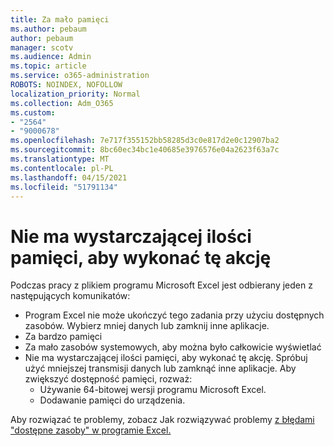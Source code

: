 ```yaml
---
title: Za mało pamięci
ms.author: pebaum
author: pebaum
manager: scotv
ms.audience: Admin
ms.topic: article
ms.service: o365-administration
ROBOTS: NOINDEX, NOFOLLOW
localization_priority: Normal
ms.collection: Adm_O365
ms.custom:
- "2564"
- "9000678"
ms.openlocfilehash: 7e717f355152bb58285d3c0e817d2e0c12907ba2
ms.sourcegitcommit: 8bc60ec34bc1e40685e3976576e04a2623f63a7c
ms.translationtype: MT
ms.contentlocale: pl-PL
ms.lasthandoff: 04/15/2021
ms.locfileid: "51791134"
---
```

# <a name="there-isnt-enough-memory-to-complete-this-action"></a>Nie ma wystarczającej ilości pamięci, aby wykonać tę akcję

Podczas pracy z plikiem programu Microsoft Excel jest odbierany jeden z następujących komunikatów:

- Program Excel nie może ukończyć tego zadania przy użyciu dostępnych zasobów. Wybierz mniej danych lub zamknij inne aplikacje.
- Za bardzo pamięci
- Za mało zasobów systemowych, aby można było całkowicie wyświetlać
- Nie ma wystarczającej ilości pamięci, aby wykonać tę akcję. Spróbuj użyć mniejszej transmisji danych lub zamknąć inne aplikacje. Aby zwiększyć dostępność pamięci, rozważ: 
    - Używanie 64-bitowej wersji programu Microsoft Excel.
    - Dodawanie pamięci do urządzenia.

Aby rozwiązać te problemy, zobacz Jak rozwiązywać problemy [z błędami "dostępne zasoby" w programie Excel.](https://docs.microsoft.com/office/troubleshoot/excel/available-resources-errors)